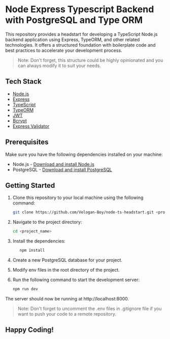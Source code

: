 # Node Express Typescript Backend with PostgreSQL and Type ORM

This repository provides a headstart for developing a TypeScript Node.js backend application using Express, TypeORM, and other related technologies. It offers a structured foundation with boilerplate code and best practices to accelerate your development process.

> Note:  Don't forget, this structure could be highly opinionated and you can always modify it to suit your needs.

## Tech Stack


- [Node.js](https://nodejs.org/en/)
- [Express](https://expressjs.com/)
- [TypeScript](https://www.typescriptlang.org/)
- [TypeORM](https://typeorm.io/)
- [JWT](https://jwt.io/)
- [Bcrypt](https://www.npmjs.com/package/bcrypt)
- [Express Validator](https://express-validator.github.io/)


## Prerequisites

Make sure you have the following dependencies installed on your machine:

-  Node.js - [Download and install Node.js](https://nodejs.org/en/download/)
-  PostgreSQL - [Download and install PostgreSQL](https://www.postgresql.org/download/)

## Getting Started

1. Clone this repository to your local machine using the following command:

   ```bash
   git clone https://github.com/Velogan-Boy/node-ts-headstart.git <project_name>

   ```

2. Navigate to the project directory:

   ```bash
   cd <project_name>
   ```

3. Install the dependencies:

   ```bash
      npm install
   ```

4. Create a new PostgreSQL database for your project.

5. Modify env files in the root directory of the project.

6. Run the following command to start the development server:

   ```bash
   npm run dev
   ```
   
The server should now be running at http://localhost:8000.


> Note: Don't forget to uncomment the .env files in  .gitignore file if you want to push your code to a remote repository.

## Happy Coding!




